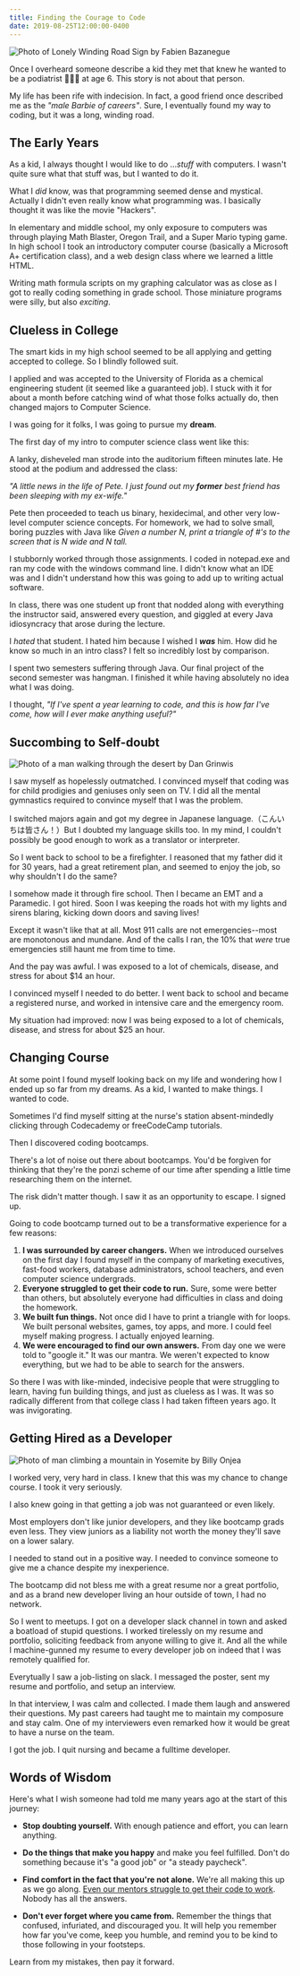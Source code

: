 ```yaml
---
title: Finding the Courage to Code
date: 2019-08-25T12:00:00-0400
---
```


![Photo of Lonely Winding Road Sign by Fabien Bazanegue](./roadsign.jpg)

Once I overheard someone describe a kid they met that knew he wanted to be a podiatrist 👣👨‍⚕️ at age 6. This story is not about that person.

My life has been rife with indecision. In fact, a good friend once described me as the _"male Barbie of careers"_. Sure, I eventually found my way to coding, but it was a long, winding road.

## The Early Years

As a kid, I always thought I would like to do ..._stuff_ with computers. I wasn't quite sure what that stuff was, but I wanted to do it.

What I _did_ know, was that programming seemed dense and mystical. Actually I didn't even really know what programming was. I basically thought it was like the movie "Hackers".

In elementary and middle school, my only exposure to computers was through playing Math Blaster, Oregon Trail, and a Super Mario typing game. In high school I took an introductory computer course (basically a Microsoft A+ certification class), and a web design class where we learned a little HTML.

Writing math formula scripts on my graphing calculator was as close as I got to really coding something in grade school. Those miniature programs were silly, but also _exciting_.

## Clueless in College

The smart kids in my high school seemed to be all applying and getting accepted to college. So I blindly followed suit.

I applied and was accepted to the University of Florida as a chemical engineering student (it seemed like a guaranteed job). I stuck with it for about a month before catching wind of what those folks actually do, then changed majors to Computer Science.

I was going for it folks, I was going to pursue my **dream**.

The first day of my intro to computer science class went like this:

A lanky, disheveled man strode into the auditorium fifteen minutes late. He stood at the podium and addressed the class:

_"A little news in the life of Pete. I just found out my_ ***former*** _best friend has been sleeping with my ex-wife."_

Pete then proceeded to teach us binary, hexidecimal, and other very low-level computer science concepts. For homework, we had to solve small, boring puzzles with Java like _Given a number N, print a triangle of #'s to the screen that is N wide and N tall._

I stubbornly worked through those assignments. I coded in notepad.exe and ran my code with the windows command line. I didn't know what an IDE was and I didn't understand how this was going to add up to writing actual software.

In class, there was one student up front that nodded along with everything the instructor said, answered every question, and giggled at every Java idiosyncracy that arose during the lecture.

I _hated_ that student. I hated him because I wished I ***was*** him. How did he know so much in an intro class? I felt so incredibly lost by comparison.

I spent two semesters suffering through Java. Our final project of the second semester was hangman. I finished it while having absolutely no idea what I was doing.

I thought, _"If I've spent a year learning to code, and this is how far I've come, how will I ever make anything useful?"_

## Succombing to Self-doubt

![Photo of a man walking through the desert by Dan Grinwis](./desert.jpg)

I saw myself as hopelessly outmatched. I convinced myself that coding was for child prodigies and geniuses only seen on TV. I did all the mental gymnastics required to convince myself that I was the problem.

I switched majors again and got my degree in Japanese language.（こんいちは皆さん！）But I doubted my language skills too. In my mind, I couldn't possibly be good enough to work as a translator or interpreter.

So I went back to school to be a firefighter. I reasoned that my father did it for 30 years, had a great retirement plan, and seemed to enjoy the job, so why shouldn't I do the same?

I somehow made it through fire school. Then I became an EMT and a Paramedic. I got hired. Soon I was keeping the roads hot with my lights and sirens blaring, kicking down doors and saving lives!

Except it wasn't like that at all. Most 911 calls are not emergencies--most are monotonous and mundane. And of the calls I ran, the 10% that _were_ true emergencies still haunt me from time to time.

And the pay was awful. I was exposed to a lot of chemicals, disease, and stress for about $14 an hour.

I convinced myself I needed to do better. I went back to school and became a registered nurse, and worked in intensive care and the emergency room.

My situation had improved: now I was being exposed to a lot of chemicals, disease, and stress for about $25 an hour.

## Changing Course

At some point I found myself looking back on my life and wondering how I ended up so far from my dreams. As a kid, I wanted to make things. I wanted to code.

Sometimes I'd find myself sitting at the nurse's station absent-mindedly clicking through Codecademy or freeCodeCamp tutorials.

Then I discovered coding bootcamps.

There's a lot of noise out there about bootcamps. You'd be forgiven for thinking that they're the ponzi scheme of our time after spending a little time researching them on the internet.

The risk didn't matter though. I saw it as an opportunity to escape. I signed up.

Going to code bootcamp turned out to be a transformative experience for a few reasons:

1. **I was surrounded by career changers.** When we introduced ourselves on the first day I found myself in the company of marketing executives, fast-food workers, database administrators, school teachers, and even computer science undergrads.
1. **Everyone struggled to get their code to run.** Sure, some were better than others, but absolutely everyone had difficulties in class and doing the homework.
1. **We built fun things.** Not once did I have to print a triangle with for loops. We built personal websites, games, toy apps, and more. I could feel myself making progress. I actually enjoyed learning.
1. **We were encouraged to find our own answers.** From day one we were told to "google it." It was our mantra. We weren't expected to know everything, but we had to be able to search for the answers.

So there I was with like-minded, indecisive people that were struggling to learn, having fun building things, and just as clueless as I was. It was so radically different from that college class I had taken fifteen years ago. It was invigorating.

## Getting Hired as a Developer

![Photo of man climbing a mountain in Yosemite by Billy Onjea](./climbing.jpg)

I worked very, very hard in class. I knew that this was my chance to change course. I took it very seriously.

I also knew going in that getting a job was not guaranteed or even likely.

Most employers don't like junior developers, and they like bootcamp grads even less. They view juniors as a liability not worth the money they'll save on a lower salary.

I needed to stand out in a positive way. I needed to convince someone to give me a chance despite my inexperience.

The bootcamp did not bless me with a great resume nor a great portfolio, and as a brand new developer living an hour outside of town, I had no network.

So I went to meetups. I got on a developer slack channel in town and asked a boatload of stupid questions. I worked tirelessly on my resume and portfolio, soliciting feedback from anyone willing to give it. And all the while I machine-gunned my resume to every developer job on indeed that I was remotely qualified for.

Everytually I saw a job-listing on slack. I messaged the poster, sent my resume and portfolio, and setup an interview.

In that interview, I was calm and collected. I made them laugh and answered their questions. My past careers had taught me to maintain my composure and stay calm. One of my interviewers even remarked how it would be great to have a nurse on the team.

I got the job. I quit nursing and became a fulltime developer.

## Words of Wisdom

Here's what I wish someone had told me many years ago at the start of this journey:

* **Stop doubting yourself.** With enough patience and effort, you can learn anything.

* **Do the things that make you happy** and make you feel fulfilled. Don't do something because it's "a good job" or "a steady paycheck".

* **Find comfort in the fact that you're not alone.** We're all making this up as we go along. [Even our mentors struggle to get their code to work](https://twitter.com/getify/status/972495616600293381). Nobody has all the answers.

* **Don't ever forget where you came from.** Remember the things that confused, infuriated, and discouraged you. It will help you remember how far you've come, keep you humble, and remind you to be kind to those following in your footsteps.

Learn from my mistakes, then pay it forward.